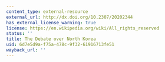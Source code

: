 ```yaml
---
content_type: external-resource
external_url: http://dx.doi.org/10.2307/20202344
has_external_license_warning: true
license: https://en.wikipedia.org/wiki/All_rights_reserved
status: ''
title: The Debate over North Korea
uid: 6d7e5d9a-f75a-478c-9f32-61916713fe51
wayback_url: ''
---
```

